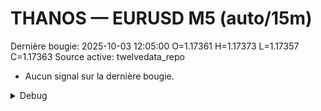 # THANOS — EURUSD M5 (auto/15m)
Dernière bougie: 2025-10-03 12:05:00  O=1.17361  H=1.17373  L=1.17357  C=1.17363
Source active: twelvedata_repo

- Aucun signal sur la dernière bougie.

<details><summary>Debug</summary>

- TD_API_KEY manquant.

</details>
